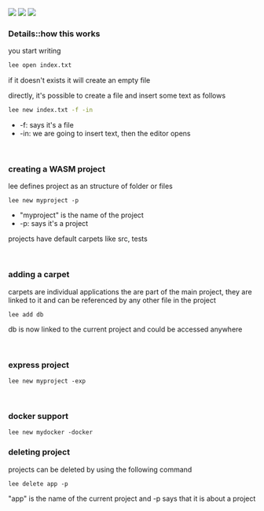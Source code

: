 <div>
  <img src="https://img.shields.io/github/last-commit/nahuelmol/rusteditor"/>
  <img src="https://img.shields.io/github/languages/code-size/nahuelmol/rusteditor"/>
  <img src="https://img.shields.io/github/languages/top/nahuelmol/rusteditor"/>
</div>

### **Details::how this works**

you start writing

```cmd
lee open index.txt
```

if it doesn't exists it will create an empty file

directly, it's possible to create a file and insert some text as follows

```cmd
lee new index.txt -f -in
```

* -f: says it's a file
* -in: we are going to insert text, then the editor opens

<br>

### creating a WASM project

lee defines project as an structure of folder or files

```
lee new myproject -p
``` 
* "myproject" is the name of the project
* -p: says it's a project

projects have default carpets like src, tests

<br>

### adding a carpet

carpets are individual applications the are part of the main project, they are linked to it and can be referenced by any other file in the project

```
lee add db
```

db is now linked to the current project and could be accessed anywhere


<br>

### express project

```
lee new myproject -exp
```

<br>

### docker support

```
lee new mydocker -docker
```

### deleting project

projects can be deleted by using the following command

```
lee delete app -p
```

"app" is the name of the current project and -p says that it is about a project
